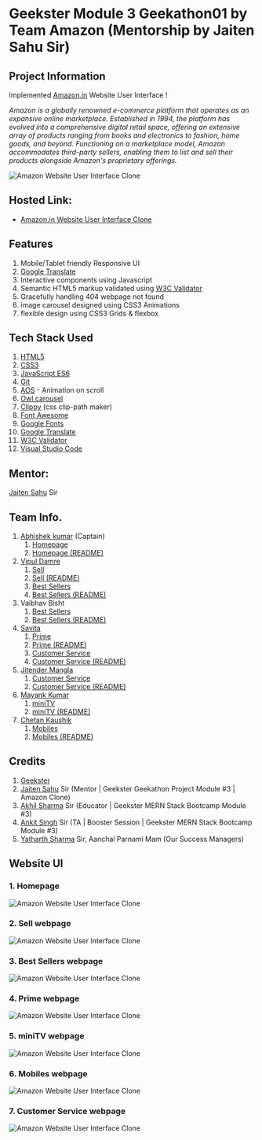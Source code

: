 # Geekster Module 3 Geekathon01 by Team Amazon (Mentorship by Jaiten Sahu Sir)
## Project Information
Implemented [Amazon.in](https://www.amazon.in/) Website User Interface ! 

*Amazon is a globally renowned e-commerce platform that operates as an expansive online marketplace. Established in 1994, the platform has evolved into a comprehensive digital retail space, offering an extensive array of products ranging from books and electronics to fashion, home goods, and beyond. Functioning on a marketplace model, Amazon accommodates third-party sellers, enabling them to list and sell their products alongside Amazon's proprietary offerings.*

![Amazon Website User Interface Clone](./Assests/LinkedInPost/thumbnail.png)

## Hosted Link:
 + [Amazon.in Website User Interface Clone](https://alex21c.github.io/AmazonClone/homepage/)

## Features
 1. Mobile/Tablet friendly Responsive UI
 2. [Google Translate](https://translate.google.co.in/)
 3. Interactive components using Javascript
 4. Semantic HTML5 markup validated using [W3C Validator](https://validator.w3.org/)
 5. Gracefully handling 404 webpage not found
 6. image carousel designed using CSS3 Animations
 7. flexible design using CSS3 Grids & flexbox

## Tech Stack Used
1. [HTML5](https://en.wikipedia.org/wiki/HTML5)
2. [CSS3](https://en.wikipedia.org/wiki/CSS)
3. [JavaScript ES6](https://en.wikipedia.org/wiki/JavaScript)
4. [Git](https://en.wikipedia.org/wiki/Git)
5. [AOS](https://michalsnik.github.io/aos/) - Animation on scroll
6. [Owl carousel](https://owlcarousel2.github.io/OwlCarousel2/)
7. [Clippy](https://bennettfeely.com/clippy/) (css clip-path maker)
8. [Font Awesome](https://fontawesome.com/icons)
9. [Google Fonts](https://fonts.google.com/)
10. [Google Translate](https://translate.google.co.in/)
11. [W3C Validator](https://validator.w3.org/)
12. [Visual Studio Code](https://code.visualstudio.com/)

## Mentor:
[Jaiten Sahu](https://www.linkedin.com/in/jaiten-sahu/) Sir 

## Team Info.
 1. [Abhishek kumar](https://www.linkedin.com/in/alex21c/) (Captain)
    1. [Homepage](https://alex21c.github.io/AmazonClone/homepage/)
    2. [Homepage (README)](https://alex21c.github.io/AmazonClone/homepage/README/)
 2. [Vipul Damre](https://www.linkedin.com/in/vipul-damre-2237241a7/)
    1. [Sell](https://alex21c.github.io/AmazonClone/sell/)
    2. [Sell (README)](https://alex21c.github.io/AmazonClone/sell/README/)
    3. [Best Sellers](https://alex21c.github.io/AmazonClone/bestSellers/)
    4. [Best Sellers (README)](https://alex21c.github.io/AmazonClone/bestSellers/README)
 3. Vaibhav Bisht
    1. [Best Sellers](https://alex21c.github.io/AmazonClone/bestSellers/)
    2. [Best Sellers (README)](https://alex21c.github.io/AmazonClone/bestSellers/README)
 4. [Savita](https://www.linkedin.com/in/savita-patidar-6aba721a0/)
    1. [Prime](https://alex21c.github.io/AmazonClone/prime/)
    2. [Prime (README)](https://alex21c.github.io/AmazonClone/prime/README/)
    3. [Customer Service](https://alex21c.github.io/AmazonClone/customerService/)
    4. [Customer Service (README)](https://alex21c.github.io/AmazonClone/customerService/README/)
 5. [Jitender Mangla](https://www.linkedin.com/in/jitender-mangla-58b6b216b/)
    1. [Customer Service](https://alex21c.github.io/AmazonClone/customerService/)
    2. [Customer Service (README)](https://alex21c.github.io/AmazonClone/customerService/README/) 
 6. [Mayank Kumar](https://www.linkedin.com/in/mayank-kumar-baa329217/)
    1. [miniTV](https://alex21c.github.io/AmazonClone/miniTV/)
    2. [miniTV (README)](https://alex21c.github.io/AmazonClone/miniTV/README/)
 7. [Chetan Kaushik](https://www.linkedin.com/in/chetan-kaushik-198317161/)
    1. [Mobiles](https://alex21c.github.io/AmazonClone/mobiles/)
    2. [Mobiles (README)](https://alex21c.github.io/AmazonClone/mobiles/README/)

## Credits
1. [Geekster](https://www.geekster.in/)
2. [Jaiten Sahu](https://www.linkedin.com/in/jaiten-sahu/) Sir (Mentor \| Geekster Geekathon Project Module #3 \| Amazon Clone)
3. [Akhil Sharma](https://www.linkedin.com/in/akhil-sh06/) Sir (Educator \| Geekster MERN Stack Bootcamp Module #3)
4. [Ankit Singh](https://www.linkedin.com/in/asingh88029/) Sir (TA \| Booster Session \| Geekster MERN Stack Bootcamp Module #3)
5. [Yatharth Sharma](https://www.linkedin.com/in/yatharth-sharma-b28a8a1a5/) Sir, Aanchal Parnami Mam (Our Success Managers)

## Website UI
### 1. Homepage
![Amazon Website User Interface Clone](./Assests/LinkedInPost/thumbnail.png)

### 2. Sell webpage
![Amazon Website User Interface Clone](./README-Images/sell-webpage.png)

### 3. Best Sellers webpage
![Amazon Website User Interface Clone](./README-Images/bestSellers-webpage.png)

### 4. Prime webpage
![Amazon Website User Interface Clone](./README-Images/prime-webpage.png)

### 5. miniTV webpage
![Amazon Website User Interface Clone](./README-Images/miniTV-webpage.png)

### 6. Mobiles webpage
![Amazon Website User Interface Clone](./README-Images/mobiles-webpage.png)

### 7. Customer Service webpage
![Amazon Website User Interface Clone](./README-Images/customer-service-webpage.png)
